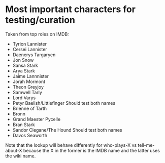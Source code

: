 Most important characters for testing/curation
================
Taken from top roles on IMDB:

* Tyrion Lannister
* Cersei Lannister
* Daenerys Targaryen
* Jon Snow
* Sansa Stark
* Arya Stark
* Jaime Lannnister
* Jorah Mormont
* Theon Greyjoy
* Samwell Tarly
* Lord Varys
* Petyr Baelish/Littlefinger Should test both names
* Brienne of Tarth
* Bronn
* Grand Maester Pycelle
* Bran Stark
* Sandor Clegane/The Hound Should test both names
* Davos Seaworth

Note that the lookup will behave differently for who-plays-X vs tell-me-about-X because the X in the former is the IMDB
name and the latter uses the wiki name.